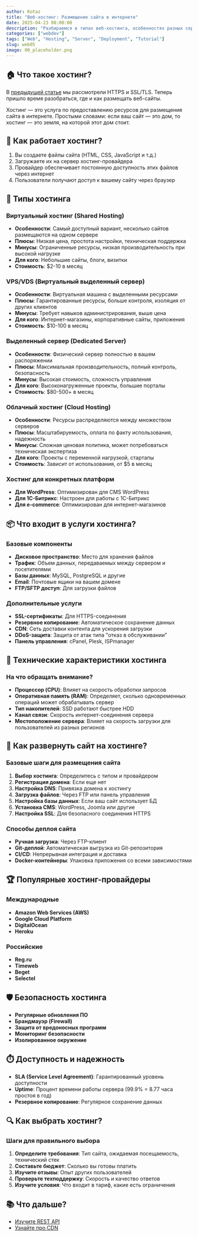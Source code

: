 ```yaml
---
author: Kotaz
title: "Веб-хостинг: Размещение сайта в интернете"
date: 2025-04-23 00:00:00
description: "Разбираемся в типах веб-хостинга, особенностях разных серверных решений и о том, как правильно выбрать место для размещения своего сайта."
categories: ["webdev"]
tags: ["Web", "Hosting", "Server", "Deployment", "Tutorial"]
slug: web05
image: 00_placeholder.png
---
```


## 🏠 Что такое хостинг?

В [предыдущей статье](../web04) мы рассмотрели HTTPS и SSL/TLS. Теперь пришло время разобраться, где и как размещать веб-сайты.

Хостинг — это услуга по предоставлению ресурсов для размещения сайта в интернете. Простыми словами: если ваш сайт — это дом, то хостинг — это земля, на которой этот дом стоит.

## 🔄 Как работает хостинг?

1. Вы создаете файлы сайта (HTML, CSS, JavaScript и т.д.)
2. Загружаете их на сервер хостинг-провайдера
3. Провайдер обеспечивает постоянную доступность этих файлов через интернет
4. Пользователи получают доступ к вашему сайту через браузер

## 🔢 Типы хостинга

### Виртуальный хостинг (Shared Hosting)

- **Особенности**: Самый доступный вариант, несколько сайтов размещаются на одном сервере
- **Плюсы**: Низкая цена, простота настройки, техническая поддержка
- **Минусы**: Ограниченные ресурсы, низкая производительность при высокой нагрузке
- **Для кого**: Небольшие сайты, блоги, визитки
- **Стоимость**: $2-10 в месяц

### VPS/VDS (Виртуальный выделенный сервер)

- **Особенности**: Виртуальная машина с выделенными ресурсами
- **Плюсы**: Гарантированные ресурсы, больше контроля, изоляция от других клиентов
- **Минусы**: Требует навыков администрирования, выше цена
- **Для кого**: Интернет-магазины, корпоративные сайты, приложения
- **Стоимость**: $10-100 в месяц

### Выделенный сервер (Dedicated Server)

- **Особенности**: Физический сервер полностью в вашем распоряжении
- **Плюсы**: Максимальная производительность, полный контроль, безопасность
- **Минусы**: Высокая стоимость, сложность управления
- **Для кого**: Высоконагруженные проекты, большие порталы
- **Стоимость**: $80-500+ в месяц

### Облачный хостинг (Cloud Hosting)

- **Особенности**: Ресурсы распределяются между множеством серверов
- **Плюсы**: Масштабируемость, оплата по факту использования, надежность
- **Минусы**: Сложная ценовая политика, может потребоваться техническая экспертиза
- **Для кого**: Проекты с переменной нагрузкой, стартапы
- **Стоимость**: Зависит от использования, от $5 в месяц

### Хостинг для конкретных платформ

- **Для WordPress**: Оптимизирован для CMS WordPress
- **Для 1С-Битрикс**: Настроен для работы с 1С-Битрикс
- **Для e-commerce**: Оптимизирован для интернет-магазинов

## 📦 Что входит в услуги хостинга?

### Базовые компоненты

- **Дисковое пространство**: Место для хранения файлов
- **Трафик**: Объем данных, передаваемых между сервером и посетителями
- **Базы данных**: MySQL, PostgreSQL и другие
- **Email**: Почтовые ящики на вашем домене
- **FTP/SFTP доступ**: Для загрузки файлов

### Дополнительные услуги

- **SSL-сертификаты**: Для HTTPS-соединения
- **Резервное копирование**: Автоматическое сохранение данных
- **CDN**: Сеть доставки контента для ускорения загрузки
- **DDoS-защита**: Защита от атак типа "отказ в обслуживании"
- **Панель управления**: cPanel, Plesk, ISPmanager

## 🔧 Технические характеристики хостинга

### На что обращать внимание?

- **Процессор (CPU)**: Влияет на скорость обработки запросов
- **Оперативная память (RAM)**: Определяет, сколько одновременных операций может обрабатывать сервер
- **Тип накопителей**: SSD работают быстрее HDD
- **Канал связи**: Скорость интернет-соединения сервера
- **Местоположение сервера**: Влияет на скорость загрузки для пользователей из разных регионов

## 🚀 Как развернуть сайт на хостинге?

### Базовые шаги для размещения сайта

1. **Выбор хостинга**: Определитесь с типом и провайдером
2. **Регистрация домена**: Если еще нет
3. **Настройка DNS**: Привязка домена к хостингу
4. **Загрузка файлов**: Через FTP или панель управления
5. **Настройка базы данных**: Если ваш сайт использует БД
6. **Установка CMS**: WordPress, Joomla или другие
7. **Настройка SSL**: Для безопасного соединения HTTPS

### Способы деплоя сайта

- **Ручная загрузка**: Через FTP-клиент
- **Git-деплой**: Автоматическая выгрузка из Git-репозитория
- **CI/CD**: Непрерывная интеграция и доставка
- **Docker-контейнеры**: Упаковка приложения со всеми зависимостями

## 🏆 Популярные хостинг-провайдеры

### Международные

- **Amazon Web Services (AWS)**
- **Google Cloud Platform**
- **DigitalOcean**
- **Heroku**

### Российские

- **Reg.ru**
- **Timeweb**
- **Beget**
- **Selectel**

## 🛡️ Безопасность хостинга

- **Регулярные обновления ПО**
- **Брандмауэр (Firewall)**
- **Защита от вредоносных программ**
- **Мониторинг безопасности**
- **Изолированное окружение**

## ⏱️ Доступность и надежность

- **SLA (Service Level Agreement)**: Гарантированный уровень доступности
- **Uptime**: Процент времени работы сервера (99.9% = 8.77 часа простоя в год)
- **Резервное копирование**: Регулярное сохранение данных

## 🔍 Как выбрать хостинг?

### Шаги для правильного выбора

1. **Определите требования**: Тип сайта, ожидаемая посещаемость, технический стек
2. **Составьте бюджет**: Сколько вы готовы платить
3. **Изучите отзывы**: Опыт других пользователей
4. **Проверьте техподдержку**: Скорость и качество ответов
5. **Изучите условия**: Что входит в тариф, какие есть ограничения

## 📚 Что дальше?

- [Изучите REST API](../web06)
- [Узнайте про CDN](../web07)

